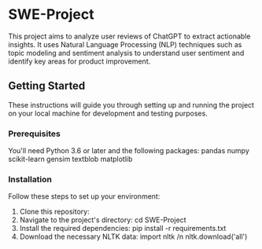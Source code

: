 # SWE-Project
This project aims to analyze user reviews of ChatGPT to extract actionable insights. It uses Natural Language Processing (NLP) techniques such as topic modeling and sentiment analysis to understand user sentiment and identify key areas for product improvement.

## Getting Started

These instructions will guide you through setting up and running the project on your local machine for development and testing purposes.

### Prerequisites

You'll need Python 3.6 or later and the following packages:
pandas
numpy
scikit-learn
gensim
textblob
matplotlib

### Installation

Follow these steps to set up your environment:

1. Clone this repository:
2. Navigate to the project's directory: cd SWE-Project
3. Install the required dependencies: pip install -r requirements.txt
4. Download the necessary NLTK data: import nltk /n
   nltk.download('all')


